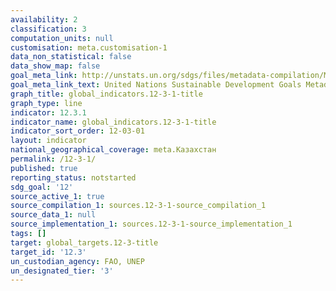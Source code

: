 ```yaml
---
availability: 2
classification: 3
computation_units: null
customisation: meta.customisation-1
data_non_statistical: false
data_show_map: false
goal_meta_link: http://unstats.un.org/sdgs/files/metadata-compilation/Metadata-Goal-12.pdf
goal_meta_link_text: United Nations Sustainable Development Goals Metadata (pdf 782kB)
graph_title: global_indicators.12-3-1-title
graph_type: line
indicator: 12.3.1
indicator_name: global_indicators.12-3-1-title
indicator_sort_order: 12-03-01
layout: indicator
national_geographical_coverage: meta.Казахстан
permalink: /12-3-1/
published: true
reporting_status: notstarted
sdg_goal: '12'
source_active_1: true
source_compilation_1: sources.12-3-1-source_compilation_1
source_data_1: null
source_implementation_1: sources.12-3-1-source_implementation_1
tags: []
target: global_targets.12-3-title
target_id: '12.3'
un_custodian_agency: FAO, UNEP
un_designated_tier: '3'
---
```


